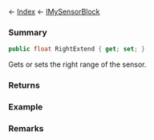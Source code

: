 ← [Index](Api-Index) ← [IMySensorBlock](Sandbox.ModAPI.Ingame.IMySensorBlock)

### Summary

```csharp
public float RightExtend { get; set; }
```

Gets or sets the right range of the sensor.

### Returns

### Example

### Remarks

